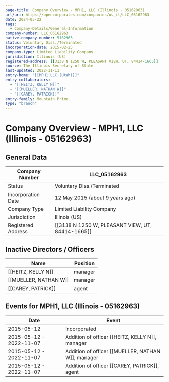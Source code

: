 ```yaml
---
page-title: Company Overview - MPH1, LLC (Illinois - 05162963)
url/uri: https://opencorporates.com/companies/us_il/LLC_05162963
date: 2024-05-22
tags:
  - Company-Details/General-Information
company-number: LLC_05162963
native-company-number: 5162963
status: Voluntary Diss./Terminated
incorporation-date: 2015-02-25
company-type: Limited Liability Company
jurisdiction: Illinois (US)
registered-address: [[3138 N 1250 W, PLEASANT VIEW, UT, 84414-1665]]
source: The Illinois Secretary of State
last-updated: 2022-11-11
entry-home: "[[MPH1 LLC (Utah)]]"
entry-collaborators:
  - "[[HEITZ, KELLY N]]"
  - "[[MUELLER, NATHAN W]]"
  - "[[CAREY, PATRICK]]"
entry-family: Mountain Prime
type: "branch"
---
```


# Company Overview - MPH1, LLC (Illinois - 05162963)

## General Data

| Company Number      | LLC_05162963                                           |
|---------------------|--------------------------------------------------------|
| Status              | Voluntary Diss./Terminated                                                |
| Incorporation Date  | 12 May 2015 (about 9 years ago)                        |
| Company Type        | Limited Liability Company                              |
| Jurisdiction        | Illinois (US)                                          |
| Registered Address  | [[3138 N 1250 W, PLEASANT VIEW, UT, 84414-1665]] |

## Inactive Directors / Officers

| Name                                | Position   |
|-------------------------------------|------------|
| [[HEITZ, KELLY N]] | manager    |
| [[MUELLER, NATHAN W]] | manager    |
| [[CAREY, PATRICK]]         | agent      |

## Events for MPH1, LLC (Illinois - 05162963)

| Date          | Event                                                     |
|---------------|-----------------------------------------------------------|
| 2015-05-12    | Incorporated                                              |
| 2015-05-12 - 2022-11-07 | Addition of officer [[HEITZ, KELLY N]], manager |
| 2015-05-12 - 2022-11-07 | Addition of officer [[MUELLER, NATHAN W]], manager         |
| 2015-05-12 - 2022-11-07 | Addition of officer [[CAREY, PATRICK]], agent         |